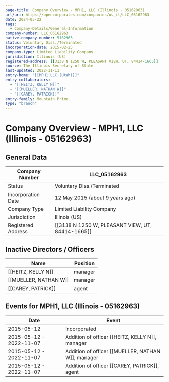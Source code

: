 ```yaml
---
page-title: Company Overview - MPH1, LLC (Illinois - 05162963)
url/uri: https://opencorporates.com/companies/us_il/LLC_05162963
date: 2024-05-22
tags:
  - Company-Details/General-Information
company-number: LLC_05162963
native-company-number: 5162963
status: Voluntary Diss./Terminated
incorporation-date: 2015-02-25
company-type: Limited Liability Company
jurisdiction: Illinois (US)
registered-address: [[3138 N 1250 W, PLEASANT VIEW, UT, 84414-1665]]
source: The Illinois Secretary of State
last-updated: 2022-11-11
entry-home: "[[MPH1 LLC (Utah)]]"
entry-collaborators:
  - "[[HEITZ, KELLY N]]"
  - "[[MUELLER, NATHAN W]]"
  - "[[CAREY, PATRICK]]"
entry-family: Mountain Prime
type: "branch"
---
```


# Company Overview - MPH1, LLC (Illinois - 05162963)

## General Data

| Company Number      | LLC_05162963                                           |
|---------------------|--------------------------------------------------------|
| Status              | Voluntary Diss./Terminated                                                |
| Incorporation Date  | 12 May 2015 (about 9 years ago)                        |
| Company Type        | Limited Liability Company                              |
| Jurisdiction        | Illinois (US)                                          |
| Registered Address  | [[3138 N 1250 W, PLEASANT VIEW, UT, 84414-1665]] |

## Inactive Directors / Officers

| Name                                | Position   |
|-------------------------------------|------------|
| [[HEITZ, KELLY N]] | manager    |
| [[MUELLER, NATHAN W]] | manager    |
| [[CAREY, PATRICK]]         | agent      |

## Events for MPH1, LLC (Illinois - 05162963)

| Date          | Event                                                     |
|---------------|-----------------------------------------------------------|
| 2015-05-12    | Incorporated                                              |
| 2015-05-12 - 2022-11-07 | Addition of officer [[HEITZ, KELLY N]], manager |
| 2015-05-12 - 2022-11-07 | Addition of officer [[MUELLER, NATHAN W]], manager         |
| 2015-05-12 - 2022-11-07 | Addition of officer [[CAREY, PATRICK]], agent         |